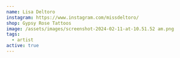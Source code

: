 ```yaml
---
name: Lisa Deltoro
instagram: https://www.instagram.com/missdeltoro/
shop: Gypsy Rose Tattoos
image: /assets/images/screenshot-2024-02-11-at-10.51.52 am.png
tags:
  - artist
active: true
---
```

